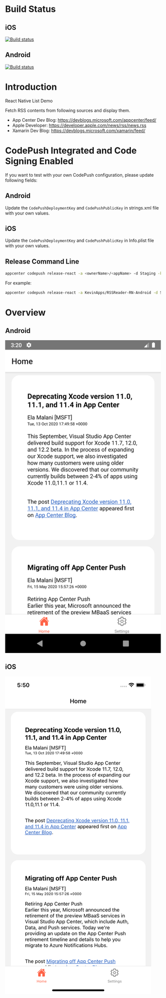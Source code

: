 # Build Status

## iOS
[![Build status](https://build.appcenter.ms/v0.1/apps/bc1d4e0e-07f4-4344-863c-0e0b5feba1e1/branches/master/badge)](https://appcenter.ms)

## Android
[![Build status](https://build.appcenter.ms/v0.1/apps/6d8f1c18-d049-4ddb-8a3a-4004bd32f953/branches/master/badge)](https://appcenter.ms)


# Introduction

React Native List Demo 

Fetch RSS contents from following sources and display them.

- App Center Dev Blog: https://devblogs.microsoft.com/appcenter/feed/
- Apple Developer: https://developer.apple.com/news/rss/news.rss
- Xamarin Dev Blog: https://devblogs.microsoft.com/xamarin/feed/

# CodePush Integrated and Code Signing Enabled

If you want to test with your own CodePush configuration, please update following fields:

## Android

Update the `CodePushDeploymentKey` and `CodePushPublicKey` in strings.xml file with your own values.

## iOS

Update the `CodePushDeploymentKey` and `CodePushPublicKey` in Info.plist file with your own values.

## Release Command Line

```bash
appcenter codepush release-react -a <ownerName>/<appName> -d Staging -k <pathToPrivateKeyFile>
```

For example:

```bash
appcenter codepush release-react -a KevinApps/RSSReader-RN-Android -d Staging -k ./private.pem
```


# Overview

## Android

![AndroidOverView](./imgs/Android.png)

## iOS

![iOSOverView](./imgs/iOS.png)